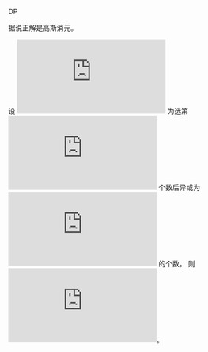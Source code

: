 DP

据说正解是高斯消元。

设 ![dp][1] 为选第 ![i][2] 个数后异或为 ![j][3] 的个数。
则 ![4][4]。

[1]: https://latex.codecogs.com/gif.latex?dp%5Bi%5D%5Bj%5D
[2]: https://latex.codecogs.com/gif.latex?i
[3]: https://latex.codecogs.com/gif.latex?j
[4]: https://latex.codecogs.com/gif.latex?dp%5Bi%5D%5Bk%5Bi%5Dxorj%5D%3Ddp%5Bi-1%5D%5Bj%5D&plus;dp%5Bi-1%5D%5Bk%5Bi%5Dxorj%5D